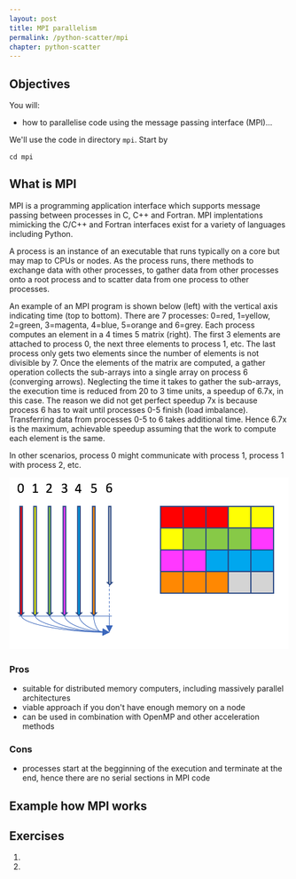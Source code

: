 ```yaml
---
layout: post
title: MPI parallelism
permalink: /python-scatter/mpi
chapter: python-scatter
---
```



## Objectives

You will:

* how to parallelise code using the message passing interface (MPI)...

We'll use the code in directory `mpi`. Start by
```
cd mpi
```

## What is MPI

MPI is a programming application interface which supports message passing between processes in C, C++ and Fortran. MPI implentations mimicking the C/C++ and Fortran interfaces exist for a variety of languages including Python. 

A process is an instance of an executable that runs typically on a core but may map to CPUs or nodes. As the process runs, there methods to exchange data with other processes, to 
gather data from other processes onto a root process and to scatter data from one process to other processes.

An example of an MPI program is shown below (left) with the vertical axis indicating time (top to bottom). There are 7 processes: 0=red, 1=yellow, 2=green, 3=magenta, 4=blue, 5=orange and 6=grey. Each process computes an element in a 4 times 5 matrix (right). The first 3 elements are attached to process 0, the next three elements to process 1, etc. The last process only gets two elements since the number of elements is not divisible by 7. Once the elements of the matrix are computed, a gather operation collects the sub-arrays into a single array on process 6 (converging arrows). Neglecting the time it takes to gather the sub-arrays, the execution time is reduced from 20 to 3 time units, a speedup of 6.7x, in this case. The reason we did not get perfect speedup 7x is because process 6 has to wait until processes 0-5 finish (load imbalance). Transferring data from processes 0-5 to 6 takes additional time. Hence 6.7x is the maximum, achievable speedup assuming that the work to compute each element is the same. 

In other scenarios, process 0 might communicate with process 1, process 1 with process 2, etc. 

[![example-mpi-gather](images/example-mpi-gather.png)](images/example-mpi-gather.png)

### Pros

 * suitable for distributed memory computers, including massively parallel architectures
 * viable approach if you don't have enough memory on a node
 * can be used in combination with OpenMP and other acceleration methods

### Cons

 * processes start at the begginning of the execution and terminate at the end, hence there are no serial sections in MPI code

## Example how MPI works


## Exercises

 1. 
 2. 


